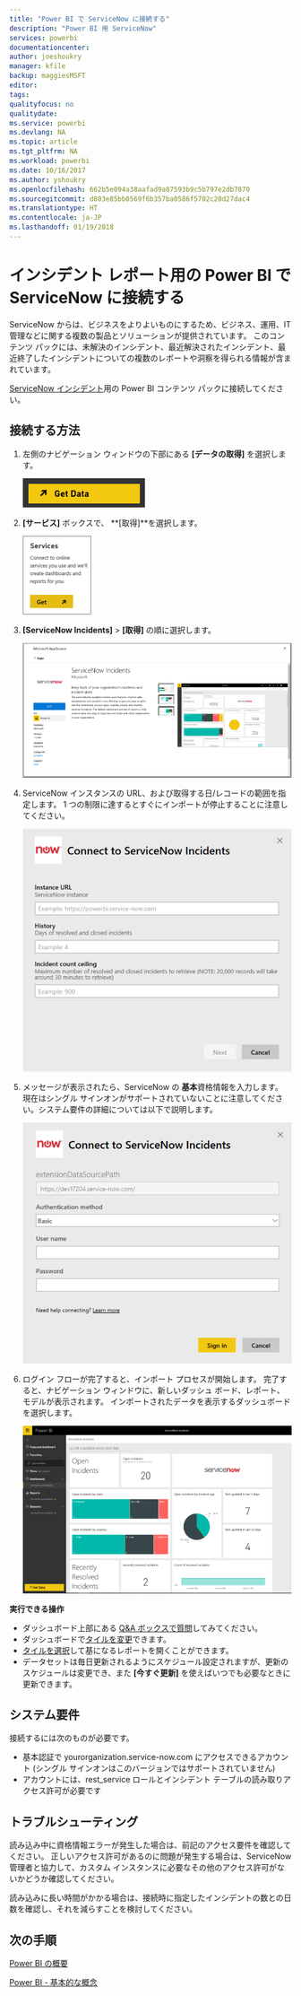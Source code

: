 ```yaml
---
title: "Power BI で ServiceNow に接続する"
description: "Power BI 用 ServiceNow"
services: powerbi
documentationcenter: 
author: joeshoukry
manager: kfile
backup: maggiesMSFT
editor: 
tags: 
qualityfocus: no
qualitydate: 
ms.service: powerbi
ms.devlang: NA
ms.topic: article
ms.tgt_pltfrm: NA
ms.workload: powerbi
ms.date: 10/16/2017
ms.author: yshoukry
ms.openlocfilehash: 662b5e094a38aafad9a87593b9c5b797e2db7870
ms.sourcegitcommit: d803e85bb0569f6b357ba0586f5702c20d27dac4
ms.translationtype: HT
ms.contentlocale: ja-JP
ms.lasthandoff: 01/19/2018
---
```

# <a name="connect-to-servicenow-with-power-bi-for-incident-reporting"></a>インシデント レポート用の Power BI で ServiceNow に接続する
ServiceNow からは、ビジネスをよりよいものにするため、ビジネス、運用、IT 管理などに関する複数の製品とソリューションが提供されています。 このコンテンツ パックには、未解決のインシデント、最近解決されたインシデント、最近終了したインシデントについての複数のレポートや洞察を得られる情報が含まれています。  

[ServiceNow インシデント](https://app.powerbi.com/getdata/services/servicenow)用の Power BI コンテンツ パックに接続してください。

## <a name="how-to-connect"></a>接続する方法
1. 左側のナビゲーション ウィンドウの下部にある **[データの取得]** を選択します。
   
   ![](media/service-connect-to-servicenow/pbi_getdata.png) 
2. **[サービス]** ボックスで、 **[取得]**を選択します。
   
   ![](media/service-connect-to-servicenow/pbi_getservices.png) 
3. **[ServiceNow Incidents]** \> **[取得]** の順に選択します。
   
   ![](media/service-connect-to-servicenow/connect.png)
4. ServiceNow インスタンスの URL、および取得する日/レコードの範囲を指定します。 1 つの制限に達するとすぐにインポートが停止することに注意してください。
   
   ![](media/service-connect-to-servicenow/params.png)
5. メッセージが表示されたら、ServiceNow の **基本**資格情報を入力します。 現在はシングル サインオンがサポートされていないことに注意してください。システム要件の詳細については以下で説明します。
   
   ![](media/service-connect-to-servicenow/creds.png)
6. ログイン フローが完了すると、インポート プロセスが開始します。 完了すると、ナビゲーション ウィンドウに、新しいダッシュ ボード、レポート、モデルが表示されます。 インポートされたデータを表示するダッシュボードを選択します。
   
    ![](media/service-connect-to-servicenow/dashboard.png)

**実行できる操作**

* ダッシュボード上部にある [Q&A ボックスで質問](power-bi-q-and-a.md)してみてください。
* ダッシュボードで[タイルを変更](service-dashboard-edit-tile.md)できます。
* [タイルを選択](service-dashboard-tiles.md)して基になるレポートを開くことができます。
* データセットは毎日更新されるようにスケジュール設定されますが、更新のスケジュールは変更でき、また **[今すぐ更新]** を使えばいつでも必要なときに更新できます。

## <a name="system-requirements"></a>システム要件
接続するには次のものが必要です。  

* 基本認証で yourorganization.service-now.com にアクセスできるアカウント (シングル サインオンはこのバージョンではサポートされていません)  
* アカウントには、rest_service ロールとインシデント テーブルの読み取りアクセス許可が必要です  

## <a name="troubleshooting"></a>トラブルシューティング
読み込み中に資格情報エラーが発生した場合は、前記のアクセス要件を確認してください。 正しいアクセス許可があるのに問題が発生する場合は、ServiceNow 管理者と協力して、カスタム インスタンスに必要なその他のアクセス許可がないかどうか確認してください。

読み込みに長い時間がかかる場合は、接続時に指定したインシデントの数との日数を確認し、それを減らすことを検討してください。

## <a name="next-steps"></a>次の手順
[Power BI の概要](service-get-started.md)

[Power BI - 基本的な概念](service-basic-concepts.md)

